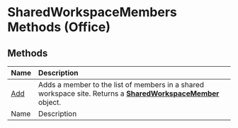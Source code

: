 
# SharedWorkspaceMembers Methods (Office)

## Methods



|**Name**|**Description**|
|:-----|:-----|
| [Add](13d7c75d-a4d1-60ea-d689-c6886fb1e898.md)|Adds a member to the list of members in a shared workspace site. Returns a  **[SharedWorkspaceMember](4d5ec7d9-b7f2-cdcf-5db2-7429b7a08ed9.md)** object.|
|Name|Description|
